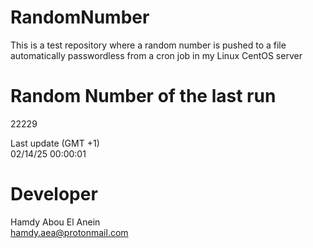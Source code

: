 # RandomNumber    
This is a test repository where a random number is pushed to a file automatically passwordless from a cron job in my Linux CentOS server    
# Random Number of the last run   
22229
      
Last update (GMT +1)    
02/14/25 00:00:01
# Developer    
Hamdy Abou El Anein   
hamdy.aea@protonmail.com
